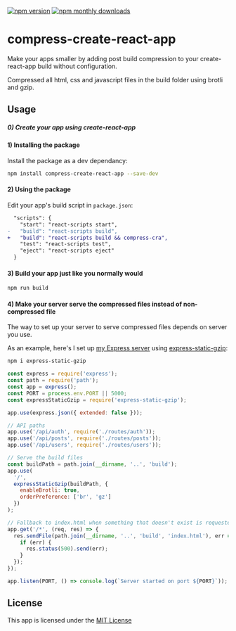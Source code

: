 [![npm version](https://img.shields.io/npm/v/compress-create-react-app.svg)](https://www.npmjs.com/package/compress-create-react-app)
[![npm monthly downloads](https://img.shields.io/npm/dm/compress-create-react-app.svg)](https://www.npmjs.com/package/compress-create-react-app)

# compress-create-react-app

Make your apps smaller by adding post build compression to your create-react-app build without configuration.

Compressed all html, css and javascript files in the build folder using brotli and gzip.

## Usage

##### 0) Create your app using create-react-app

#### 1) Installing the package

Install the package as a dev dependancy:

```bash
npm install compress-create-react-app --save-dev
```

#### 2) Using the package

Edit your app's build script in `package.json`:

```diff
  "scripts": {
    "start": "react-scripts start",
-   "build": "react-scripts build",
+   "build": "react-scripts build && compress-cra",
    "test": "react-scripts test",
    "eject": "react-scripts eject"
  }
```

#### 3) Build your app just like you normally would

```bash
npm run build
```

#### 4) Make your server serve the compressed files instead of non-compressed file

The way to set up your server to serve compressed files depends on server you use.

As an example, here's I set up [my Express server](https://github.com/jnsjknn/nettikamu/blob/master/server/server.js) using [express-static-gzip](https://www.npmjs.com/package/express-static-gzip):

```bash
npm i express-static-gzip
```

```JavaScript
const express = require('express');
const path = require('path');
const app = express();
const PORT = process.env.PORT || 5000;
const expressStaticGzip = require('express-static-gzip');

app.use(express.json({ extended: false }));

// API paths
app.use('/api/auth', require('./routes/auth'));
app.use('/api/posts', require('./routes/posts'));
app.use('/api/users', require('./routes/users'));

// Serve the build files
const buildPath = path.join(__dirname, '..', 'build');
app.use(
  '/',
  expressStaticGzip(buildPath, {
    enableBrotli: true,
    orderPreference: ['br', 'gz']
  })
);

// Fallback to index.html when something that doesn't exist is requested
app.get('/*', (req, res) => {
  res.sendFile(path.join(__dirname, '..', 'build', 'index.html'), err => {
    if (err) {
      res.status(500).send(err);
    }
  });
});

app.listen(PORT, () => console.log(`Server started on port ${PORT}`));
```

## License

This app is licensed under the [MIT License](LICENSE.md)
